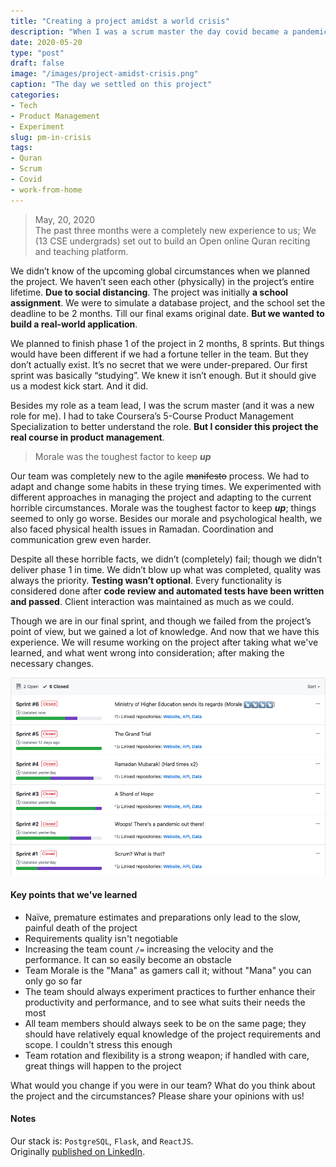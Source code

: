 ```yaml
---
title: "Creating a project amidst a world crisis"
description: "When I was a scrum master the day covid became a pandemic."
date: 2020-05-20
type: "post"
draft: false
image: "/images/project-amidst-crisis.png"
caption: "The day we settled on this project"
categories:
- Tech
- Product Management
- Experiment
slug: pm-in-crisis
tags: 
- Quran
- Scrum
- Covid
- work-from-home
---
```


>May, 20, 2020  \
>The past three months were a completely new experience to us; We (13 CSE undergrads) set out to build an Open online Quran reciting and teaching platform.

We didn’t know of the upcoming global circumstances when we planned the project. We haven’t seen each other (physically) in the project’s entire lifetime. __Due to social distancing__. The project was initially __a school assignment__. We were to simulate a database project, and the school set the deadline to be 2 months. Till our final exams original date. __But we wanted to build a real-world application__.

We planned to finish phase 1 of the project in 2 months, 8 sprints. But things would have been different if we had a fortune teller in the team. But they don’t actually exist. It’s no secret that we were under-prepared. Our first sprint was basically “studying”. We knew it isn’t enough. But it should give us a modest kick start. And it did.

Besides my role as a team lead, I was the scrum master (and it was a new role for me). I had to take Coursera’s 5-Course Product Management Specialization to better understand the role. __But I consider this project the real course in product management__.

>Morale was the toughest factor to keep _**up**_

Our team was completely new to the agile ~~manifesto~~ process. We had to adapt and change some habits in these trying times. We experimented with different approaches in managing the project and adapting to the current horrible circumstances. Morale was the toughest factor to keep _**up**_; things seemed to only go worse. Besides our morale and psychological health, we also faced physical health issues in Ramadan. Coordination and communication grew even harder.

Despite all these horrible facts, we didn’t (completely) fail; though we didn’t deliver phase 1 in time. We didn’t blow up what was completed, quality was always the priority. __Testing wasn’t optional__. Every functionality is considered done after __code review and automated tests have been written and passed__. Client interaction was maintained as much as we could.

Though we are in our final sprint, and though we failed from the project’s point of view, but we gained a lot of knowledge. And now that we have this experience. We will resume working on the project after taking what we've learned, and what went wrong into consideration; after making the necessary changes.

![Six of our weekly-sprints. Progress bars tell a story of sorts](/images/sprints.png "Six of our weekly-sprints. Progress bars tell a story of sorts")

#### Key points that we've learned

- Naïve, premature estimates and preparations only lead to the slow, painful death of the project
- Requirements quality isn't negotiable
- Increasing the team count `/=` increasing the velocity and the performance. It can so easily become an obstacle
- Team Morale is the "Mana" as gamers call it; without "Mana" you can only go so far
- The team should always experiment practices to further enhance their productivity and performance, and to see what suits their needs the most
- All team members should always seek to be on the same page; they should have relatively equal knowledge of the project requirements and scope. I couldn't stress this enough
- Team rotation and flexibility is a strong weapon; if handled with care, great things will happen to the project

What would you change if you were in our team? What do you think about the project and the circumstances? Please share your opinions with us!

#### Notes
Our stack is: `PostgreSQL`, `Flask`, and `ReactJS`. \
Originally [published on LinkedIn](https://www.linkedin.com/pulse/starting-project-amidst-world-crisis-muhammad-hashim/).